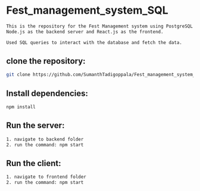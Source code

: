# Fest_management_system_SQL

```bash
This is the repository for the Fest Management system using PostgreSQL as the database and 
Node.js as the backend server and React.js as the frontend.

Used SQL queries to interact with the database and fetch the data.
```

## clone the repository:
```bash
git clone https://github.com/SumanthTadigoppala/Fest_management_system_SQL.git
```
## Install dependencies:
```bash
npm install
```
## Run the server:
```bash
1. navigate to backend folder
2. run the command: npm start
```
## Run the client:
```bash
1. navigate to frontend folder
2. run the command: npm start
```